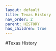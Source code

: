 ```yaml
---
layout: default
title: Texas History
nav_order: 2
parent: HISTORY
has_children: true
---
```

#Texas History
